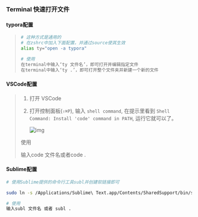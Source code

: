 ### Terminal 快速打开文件

#### typora配置

> ```bash
> # 这种方式是通用的
> # 在zshrc中加入下面配置，并通过source使其生效
> alias ty="open -a typora"
> 
> # 使用
> 在terminal中输入‘ty 文件名’，即可打开并编辑指定文件
> 在terminal中输入‘ty .’，即可打开整个文件夹并新建一个新的文件
> ```



#### VSCode配置

> 1. 打开 VSCode
>
> 2. 打开控制面板(`⇧⌘P`), 输入 `shell command`, 在提示里看到  `Shell Command: Install 'code' command in PATH`, 运行它就可以了。
>
>    ![img](https://tva1.sinaimg.cn/large/e6c9d24ely1h0nnijufe3j20h602s0su.jpg)
>
>    
>
>    
>
> 使用
>
> 输入code 文件名或者code .



 

#### Sublime配置

```bash
# 使用Sublime提供的命令行工具subl并创建软链接即可

sudo ln -s /Applications/Sublime\ Text.app/Contents/SharedSupport/bin/subl /usr/local/bin/subl

# 使用
输入subl 文件名 或者 subl .
```



